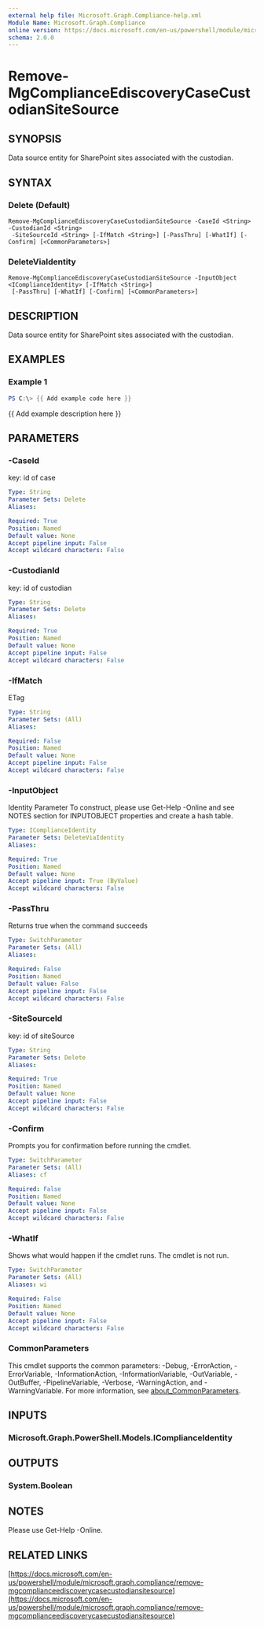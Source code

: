 ```yaml
---
external help file: Microsoft.Graph.Compliance-help.xml
Module Name: Microsoft.Graph.Compliance
online version: https://docs.microsoft.com/en-us/powershell/module/microsoft.graph.compliance/remove-mgcomplianceediscoverycasecustodiansitesource
schema: 2.0.0
---
```


# Remove-MgComplianceEdiscoveryCaseCustodianSiteSource

## SYNOPSIS
Data source entity for SharePoint sites associated with the custodian.

## SYNTAX

### Delete (Default)
```
Remove-MgComplianceEdiscoveryCaseCustodianSiteSource -CaseId <String> -CustodianId <String>
 -SiteSourceId <String> [-IfMatch <String>] [-PassThru] [-WhatIf] [-Confirm] [<CommonParameters>]
```

### DeleteViaIdentity
```
Remove-MgComplianceEdiscoveryCaseCustodianSiteSource -InputObject <IComplianceIdentity> [-IfMatch <String>]
 [-PassThru] [-WhatIf] [-Confirm] [<CommonParameters>]
```

## DESCRIPTION
Data source entity for SharePoint sites associated with the custodian.

## EXAMPLES

### Example 1
```powershell
PS C:\> {{ Add example code here }}
```

{{ Add example description here }}

## PARAMETERS

### -CaseId
key: id of case

```yaml
Type: String
Parameter Sets: Delete
Aliases:

Required: True
Position: Named
Default value: None
Accept pipeline input: False
Accept wildcard characters: False
```

### -CustodianId
key: id of custodian

```yaml
Type: String
Parameter Sets: Delete
Aliases:

Required: True
Position: Named
Default value: None
Accept pipeline input: False
Accept wildcard characters: False
```

### -IfMatch
ETag

```yaml
Type: String
Parameter Sets: (All)
Aliases:

Required: False
Position: Named
Default value: None
Accept pipeline input: False
Accept wildcard characters: False
```

### -InputObject
Identity Parameter
To construct, please use Get-Help -Online and see NOTES section for INPUTOBJECT properties and create a hash table.

```yaml
Type: IComplianceIdentity
Parameter Sets: DeleteViaIdentity
Aliases:

Required: True
Position: Named
Default value: None
Accept pipeline input: True (ByValue)
Accept wildcard characters: False
```

### -PassThru
Returns true when the command succeeds

```yaml
Type: SwitchParameter
Parameter Sets: (All)
Aliases:

Required: False
Position: Named
Default value: False
Accept pipeline input: False
Accept wildcard characters: False
```

### -SiteSourceId
key: id of siteSource

```yaml
Type: String
Parameter Sets: Delete
Aliases:

Required: True
Position: Named
Default value: None
Accept pipeline input: False
Accept wildcard characters: False
```

### -Confirm
Prompts you for confirmation before running the cmdlet.

```yaml
Type: SwitchParameter
Parameter Sets: (All)
Aliases: cf

Required: False
Position: Named
Default value: None
Accept pipeline input: False
Accept wildcard characters: False
```

### -WhatIf
Shows what would happen if the cmdlet runs.
The cmdlet is not run.

```yaml
Type: SwitchParameter
Parameter Sets: (All)
Aliases: wi

Required: False
Position: Named
Default value: None
Accept pipeline input: False
Accept wildcard characters: False
```

### CommonParameters
This cmdlet supports the common parameters: -Debug, -ErrorAction, -ErrorVariable, -InformationAction, -InformationVariable, -OutVariable, -OutBuffer, -PipelineVariable, -Verbose, -WarningAction, and -WarningVariable. For more information, see [about_CommonParameters](http://go.microsoft.com/fwlink/?LinkID=113216).

## INPUTS

### Microsoft.Graph.PowerShell.Models.IComplianceIdentity
## OUTPUTS

### System.Boolean
## NOTES
Please use Get-Help -Online.

## RELATED LINKS

[https://docs.microsoft.com/en-us/powershell/module/microsoft.graph.compliance/remove-mgcomplianceediscoverycasecustodiansitesource](https://docs.microsoft.com/en-us/powershell/module/microsoft.graph.compliance/remove-mgcomplianceediscoverycasecustodiansitesource)

